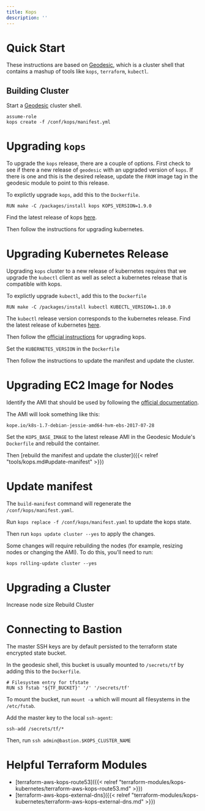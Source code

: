 ```yaml
---
title: Kops
description: ''
---
```


# Quick Start

These instructions are based on [Geodesic](/geodesic), which is a cluster shell that contains a mashup of tools like `kops`, `terraform`, `kubectl`.

## Building Cluster

Start a [Geodesic](/geodesic) cluster shell.

```
assume-role
kops create -f /conf/kops/manifest.yml
```

# Upgrading `kops`

To upgrade the `kops` release, there are a couple of options. First check to see if there a new release of `geodesic` with an upgraded version of `kops`. If there is one and this is the desired release, update the `FROM` image tag in the geodesic module to point to this release.

To explictly upgrade `kops`, add this to the `Dockerfile`.

```
RUN make -C /packages/install kops KOPS_VERSION=1.9.0
```

Find the latest release of kops [here](https://github.com/kubernetes/kops/releases).

Then follow the instructions for upgrading kubernetes.




# Upgrading Kubernetes Release

Upgrading `kops` cluster to a new release of kubernetes requires that we upgrade the `kubectl` client as well as select a kubernetes release that is compatible with kops.

To explictly upgrade `kubectl`, add this to the `Dockerfile`
```
RUN make -C /packages/install kubectl KUBECTL_VERSION=1.10.0
```
 The `kubectl` release version corresponds to the kubernetes release. Find the latest release of kubernetes [here](https://github.com/kubernetes/kubernetes/releases).

 Then follow the [official instructions](https://github.com/kubernetes/kops/blob/master/docs/upgrade.md) for upgrading kops.

Set the `KUBERNETES_VERSION` in the `Dockerfile`

Then follow the instructions to update the manifest and update the cluster.

# Upgrading EC2 Image for Nodes

Identify the AMI that should be used by following the [official documentation](https://github.com/kubernetes/kops/blob/master/docs/images.md).

The AMI will look something like this:
```
kope.io/k8s-1.7-debian-jessie-amd64-hvm-ebs-2017-07-28
```

Set the `KOPS_BASE_IMAGE` to the latest release AMI in the Geodesic Module's `Dockerfile` and rebuild the container.

Then [rebuild the manifest and update the cluster]({{< relref "tools/kops.md#update-manifest" >}})


# Update manifest

The `build-manifest` command will regenerate the `/conf/kops/manifest.yaml`.

Run `kops replace -f /conf/kops/manifest.yaml` to update the kops state.

Then run `kops update cluster --yes` to apply the changes.

Some changes will require rebuilding the nodes (for example, resizing nodes or changing the AMI). To do this, you'll need to run:

```
kops rolling-update cluster --yes
```

# Upgrading a Cluster

Increase node size
Rebuild Cluster

# Connecting to Bastion

The master SSH keys are by default persisted to the terraform state encrypted state bucket.

In the geodesic shell, this bucket is usually mounted to `/secrets/tf` by adding this to the `Dockerfile`.

```
# Filesystem entry for tfstate
RUN s3 fstab '${TF_BUCKET}' '/' '/secrets/tf'
```

To mount the bucket, run `mount -a` which will mount all filesystems in the `/etc/fstab`.

Add the master key to the local `ssh-agent`:

```
ssh-add /secrets/tf/*
```

Then, run `ssh admin@bastion.$KOPS_CLUSTER_NAME`


# Helpful Terraform Modules

- [terraform-aws-kops-route53]({{< relref "terraform-modules/kops-kubernetes/terraform-aws-kops-route53.md" >}})
- [terraform-aws-kops-external-dns]({{< relref "terraform-modules/kops-kubernetes/terraform-aws-kops-external-dns.md" >}})
